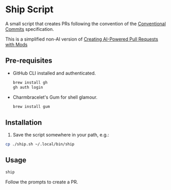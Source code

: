 # Ship Script

A small script that creates PRs following the convention of the [Conventional Commits](https://www.conventionalcommits.org/en/v1.0.0/) specification.

This is a simplified non-AI version of [Creating AI-Powered Pull Requests with Mods](https://medium.com/@dangrondahl/creating-ai-powered-pull-requests-with-mods-ca694fcda22e)

## Pre-requisites

- GitHub CLI installed and authenticated.

  ```bash
  brew install gh
  gh auth login
  ```

- Charmbracelet's Gum for shell glamour.

  ```bash
  brew install gum
  ```

## Installation

1. Save the script somewhere in your path, e.g.:

```bash
cp ./ship.sh ~/.local/bin/ship
```

## Usage

```bash
ship
```

Follow the prompts to create a PR.
